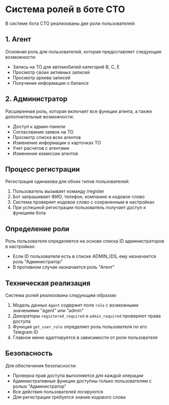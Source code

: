 # Система ролей в боте СТО

В системе бота СТО реализованы две роли пользователей:

## 1. Агент

Основная роль для пользователей, которая предоставляет следующие возможности:
- Запись на ТО для автомобилей категорий B, C, E
- Просмотр своих активных записей
- Просмотр архива записей
- Получение информации о балансе

## 2. Администратор

Расширенная роль, которая включает все функции агента, а также дополнительные возможности:
- Доступ к админ-панели
- Согласование заявок на ТО
- Просмотр списка всех агентов
- Изменение информации о карточках ТО
- Учет расчетов с агентами
- Изменение комиссии агентов

## Процесс регистрации

Регистрация одинакова для обоих типов пользователей:
1. Пользователь вызывает команду /register
2. Бот запрашивает ФИО, телефон, компанию и кодовое слово
3. Система проверяет кодовое слово с сохраненным в настройках
4. При успешной регистрации пользователь получает доступ к функциям бота

## Определение роли

Роль пользователя определяется на основе списка ID администраторов в настройках:
- Если ID пользователя есть в списке ADMIN_IDS, ему назначается роль "Администратор"
- В противном случае назначается роль "Агент"

## Техническая реализация

Система ролей реализована следующим образом:
1. Модель данных `Agent` содержит поле `role` с возможными значениями "agent" или "admin"
2. Декораторы `registered_required` и `admin_required` проверяют права доступа
3. Функция `get_user_role` определяет роль пользователя по его Telegram ID
4. Главное меню адаптируется в зависимости от роли пользователя

## Безопасность

Для обеспечения безопасности:
- Проверка прав доступа выполняется для каждой операции
- Административные функции доступны только пользователям с ролью "Администратор"
- Все действия пользователей логируются
- Для регистрации требуется знание кодового слова 